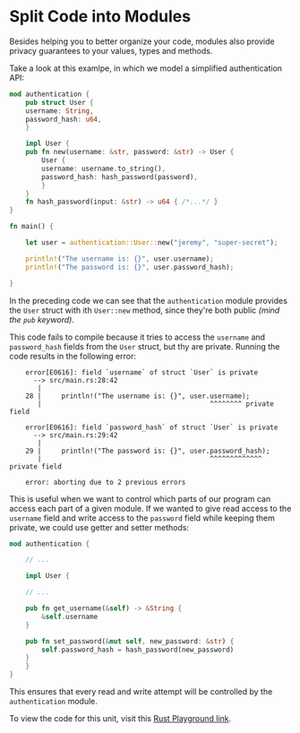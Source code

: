 # Split Code into Modules

Besides helping you to better organize your code, modules also provide privacy guarantees to your values, types and methods.

Take a look at this examlpe, in which we model a simplified authentication API:

```rust
mod authentication {
    pub struct User {
	username: String,
	password_hash: u64,
    }

    impl User {
	pub fn new(username: &str, password: &str) -> User {
	    User {
		username: username.to_string(),
		password_hash: hash_password(password),
	    }
	}
    fn hash_password(input: &str) -> u64 { /*...*/ }
}

fn main() {

    let user = authentication::User::new("jeremy", "super-secret");

    println!("The username is: {}", user.username);
    println!("The password is: {}", user.password_hash);

}
```

In the preceding code we can see that the `authentication` module provides the `User` struct with ith `User::new` method, since they're both public *(mind the `pub` keyword)*.

This code fails to compile because it tries to access the `username` and `password_hash` fields from the `User` struct, but thy are private. Running the code results in the following error:

```output
    error[E0616]: field `username` of struct `User` is private
      --> src/main.rs:28:42
       |
    28 |     println!("The username is: {}", user.username);
       |                                          ^^^^^^^^ private field

    error[E0616]: field `password_hash` of struct `User` is private
      --> src/main.rs:29:42
       |
    29 |     println!("The password is: {}", user.password_hash);
       |                                          ^^^^^^^^^^^^^ private field

    error: aborting due to 2 previous errors
```

This is useful when we want to control which parts of our program can access each part of a given module. If we wanted to give read access to the `username` field and write access to the `password` field while keeping them private, we could use getter and setter methods:

```rust
mod authentication {

    // ...

    impl User {

	// ...

	pub fn get_username(&self) -> &String {
	    &self.username
	}

	pub fn set_password(&mut self, new_password: &str) {
	    self.password_hash = hash_password(new_password)
	}
    }
}
```

This ensures that every read and write attempt will be controlled by the `authentication` module.

To view the code for this unit, visit this [Rust Playground link](https://play.rust-lang.org/?version=stable&mode=debug&edition=2018&gist=35b4e3ff0e72ee9d87abaa8313dd3b23).

